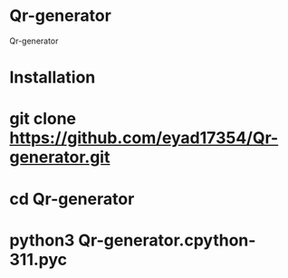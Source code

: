 # Qr-generator
Qr-generator
# Installation
# git clone https://github.com/eyad17354/Qr-generator.git
# cd Qr-generator
# python3 Qr-generator.cpython-311.pyc
